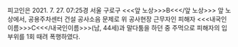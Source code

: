 피고인은 2021. 7. 27. 07:25경 서울 구로구 <<<앞 노상>>>B<<</앞 노상>>> 앞 노상에서, 공용주차센터 건설 공사소음 문제로 위 공사현장 근무자인 피해자 <<<내국인이름>>>C<<</내국인이름>>>(남, 44세)과 말다툼을 하던 중 주먹으로 피해자의 입 부위를 1회 때려 폭행하였다.

